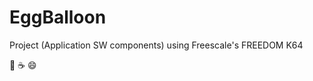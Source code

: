 EggBalloon
==========

Project (Application SW components) using Freescale's FREEDOM K64

:pizza: :coffee: :smile:
